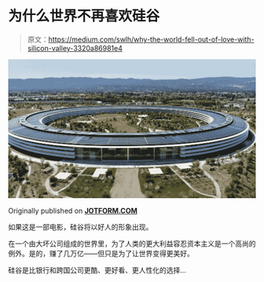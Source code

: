 # 为什么世界不再喜欢硅谷

> 原文：<https://medium.com/swlh/why-the-world-fell-out-of-love-with-silicon-valley-3320a86981e4>

![](img/3997bb9eeb4a7abbcf387b59080e354e.png)

Originally published on [**JOTFORM.COM**](https://www.jotform.com/blog/silicon-valley-today/)

如果这是一部电影，硅谷将以好人的形象出现。

在一个由大坏公司组成的世界里，为了人类的更大利益容忍资本主义是一个高尚的例外。是的，赚了几万亿——但只是为了让世界变得更美好。

硅谷是比银行和跨国公司更酷、更好看、更人性化的选择…